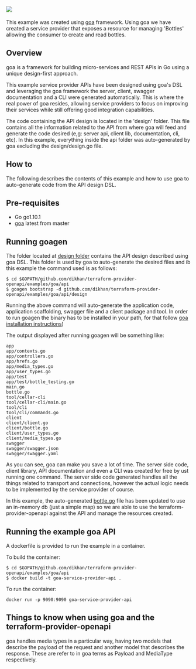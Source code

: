 # <img src="http://goa.design/img/goa-logo.svg">

This example was created using [goa](https://goa.design/) framework. Using goa we have created a service provider that 
exposes a resource for managing 'Bottles' allowing the consumer to create and read bottles.

## Overview

goa is a framework for building micro-services and REST APIs in Go using a unique design-first approach.

This example service provider APIs have been designed using goa's DSL and leveraging the goa framework the server, client,
swagger documentation and a CLI were generated automatically. This is where the real power of goa resides, allowing service
providers to focus on improving their services while still offering good integration capabilities.

The code containing the API design is located in the 'design' folder. This file contains all the information related to
the API from where goa will feed and generate the code desired (e,g: server api, client lib, documentation, cli, etc). In
this example, everything inside the api folder was auto-generated by goa excluding the design/design.go file.

## How to

The following describes the contents of this example and how to use goa to auto-generate code from the API design DSL.

## Pre-requisites

- Go go1.10.1
- [goa](https://github.com/goadesign/goa/blob/master/README.md#installation) latest from master

## Running goagen

The folder located at [design folder](https://github.com/dikhan/terraform-provider-openapi/tree/master/examples/goa/api/design) 
contains the API design described using goa DSL. This folder is used by goa to auto-generate the desired files and ib this 
example the command used is as follows:

````
$ cd $GOPATH/github.com/dikhan/terraform-provider-openapi/examples/goa/api
$ goagen bootstrap -d github.com/dikhan/terraform-provider-openapi/examples/goa/api/design
````

Running the above command will auto-generate the application code, application scaffolding, swagger file and a client 
package and tool. In order to run goagen the binary has to be installed in your path, for that follow [goa installation instructions](https://github.com/goadesign/goa/blob/master/README.md#installation))

The output displayed after running goagen will be something like:

````
app
app/contexts.go
app/controllers.go
app/hrefs.go
app/media_types.go
app/user_types.go
app/test
app/test/bottle_testing.go
main.go
bottle.go
tool/cellar-cli
tool/cellar-cli/main.go
tool/cli
tool/cli/commands.go
client
client/client.go
client/bottle.go
client/user_types.go
client/media_types.go
swagger
swagger/swagger.json
swagger/swagger.yaml
````

As you can see, goa can make you save a lot of time. The server side code, client library, API documentation and even a
CLI was created for free by ust running one command. The server side code generated handles all the things related 
to transport and connections, however the actual logic needs to be implemented by the service provider of course.

In this example, the auto-generated [bottle.go](https://github.com/dikhan/terraform-provider-openapi/tree/master/examples/goa/api/bottle.go) file has been updated to use an in-memory db (just a simple
map) so we are able to use the terraform-provider-openapi against the API and manage the resources created.


## Running the example goa API

A dockerfile is provided to run the example in a container.

To build the container:
````
$ cd $GOPATH/github.com/dikhan/terraform-provider-openapi/examples/goa/api
$ docker build -t goa-service-provider-api .
````

To run the container:
````
docker run -p 9090:9090 goa-service-provider-api
````

## Things to know when using goa and the terraform-provider-openapi

goa handles media types in a particular way, having two models that describe the payload of the request and another model
that describes the response. These are refer to in goa terms as Payload and MediaType respectively. 